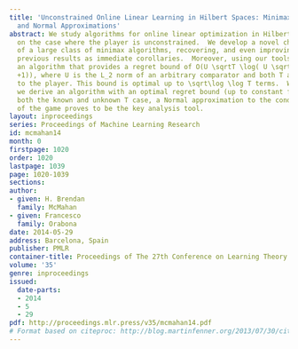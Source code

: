```yaml
---
title: 'Unconstrained Online Linear Learning in Hilbert Spaces: Minimax Algorithms
  and Normal Approximations'
abstract: We study algorithms for online linear optimization in Hilbert spaces, focusing
  on the case where the player is unconstrained.  We develop a novel characterization
  of a large class of minimax algorithms, recovering, and even improving, several
  previous results as immediate corollaries.  Moreover, using our tools, we develop
  an algorithm that provides a regret bound of O(U \sqrtT \log( U \sqrtT \log^2 T
  +1)), where U is the L_2 norm of an arbitrary comparator and both T and U are unknown
  to the player. This bound is optimal up to \sqrt\log \log T terms.  When T is known,
  we derive an algorithm with an optimal regret bound (up to constant factors).  For
  both the known and unknown T case, a Normal approximation to the conditional value
  of the game proves to be the key analysis tool.
layout: inproceedings
series: Proceedings of Machine Learning Research
id: mcmahan14
month: 0
firstpage: 1020
order: 1020
lastpage: 1039
page: 1020-1039
sections: 
author:
- given: H. Brendan
  family: McMahan
- given: Francesco
  family: Orabona
date: 2014-05-29
address: Barcelona, Spain
publisher: PMLR
container-title: Proceedings of The 27th Conference on Learning Theory
volume: '35'
genre: inproceedings
issued:
  date-parts:
  - 2014
  - 5
  - 29
pdf: http://proceedings.mlr.press/v35/mcmahan14.pdf
# Format based on citeproc: http://blog.martinfenner.org/2013/07/30/citeproc-yaml-for-bibliographies/
---
```


